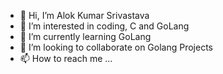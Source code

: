 - 👋 Hi, I’m Alok Kumar Srivastava
- 👀 I’m interested in coding, C and GoLang
- 🌱 I’m currently learning GoLang
- 💞️ I’m looking to collaborate on Golang Projects
- 📫 How to reach me ...

<!---
alokanshu1/alokanshu1 is a ✨ special ✨ repository because its `README.md` (this file) appears on your GitHub profile.
You can click the Preview link to take a look at your changes.
--->
